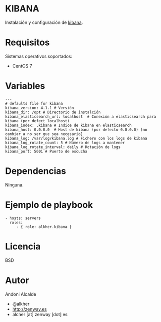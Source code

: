 KIBANA
======

Instalación y configuración de [kibana](https://www.elastic.co/products/kibana).

Requisitos
==========

Sistemas operativos soportados:

- CentOS 7 

Variables
=========

	---
	# defaults file for kibana
	kibana_version: 4.1.1 # Versión
	kibana_dir: /opt # Directorio de instalción
	kibana_elasticsearch_url: localhost  # Conexión a elasticsearch para kibana (por defect localhost)
	kibana_index: .kibana # Indice de kibana en elasticsearch
	kibana_host: 0.0.0.0  # Host de kibana (por defecto 0.0.0.0) [no cambiar a no ser que sea necesario]
	kibana_log: /var/log/kibana.log # Fichero con los logs de kibana
	kibana_log_rotate_count: 5 # Número de logs a mantener
	kibana_log_rotate_interval: daily # Rotación de logs
	kibana_port: 5601 # Puerto de escucha

Dependencias
============

Ninguna.

Ejemplo de playbook
===================

    - hosts: servers
      roles:
         - { role: alkher.kibana }

Licencia
========

BSD

Autor
=====

Andoni Alcalde
- @alkher
- http://zenway.es
- alcher [at] zenway [dot] es 